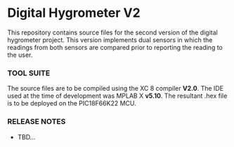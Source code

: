 # Digital Hygrometer V2 #

This repository contains source files for the second version of the digital hygrometer project.  This version implements dual sensors in which the readings from both sensors are compared prior to reporting the reading to the user.  

### TOOL SUITE ###

The source files are to be compiled using the XC 8 compiler **V2.0**.  The IDE used at the time of development was MPLAB X **v5.10**.  The resultant .hex file is to be deployed on the PIC18F66K22 MCU.  

### RELEASE NOTES ###
* TBD...
 
